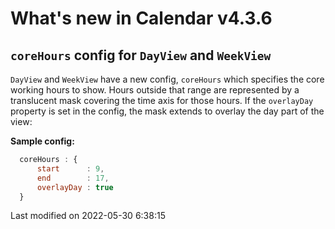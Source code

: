 # What's new in Calendar v4.3.6

## `coreHours` config for `DayView` and `WeekView` 

`DayView` and `WeekView` have a new config, `coreHours` which specifies the core working hours to show. Hours outside
that range are represented by a translucent mask covering the time axis for those hours. If the `overlayDay` property
is set in the config, the mask extends to overlay the day part of the view:

**Sample config:**

```js
  coreHours : {
      start      : 9,
      end        : 17,
      overlayDay : true
  }
```


<p class="last-modified">Last modified on 2022-05-30 6:38:15</p>